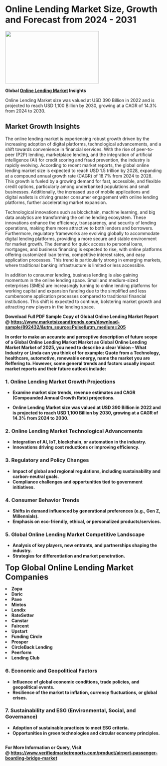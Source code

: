 <H1>Online Lending Market Size, Growth and Forecast from 2024 - 2031</H1><img class="aligncenter size-medium wp-image-584254" src="https://thirdeyenews.in/wp-content/uploads/2024/09/Global-Market-Research-300x168.jpeg" alt="" width="300" height="168" /><p><strong>Global&nbsp;<a href="https://www.marketsizeandtrends.com/download-sample/892432/&amp;utm_source=Pulse&amp;utm_medium=205">Online Lending Market</a> Insights</strong></p><p>Online Lending Market size was valued at USD 390 Billion in 2022 and is projected to reach USD 1,100 Billion by 2030, growing at a CAGR of 14.3% from 2024 to 2030.</p><p><h2>Market Growth Insights</h2> <p>The online lending market is experiencing robust growth driven by the increasing adoption of digital platforms, technological advancements, and a shift towards convenience in financial services. With the rise of peer-to-peer (P2P) lending, marketplace lending, and the integration of artificial intelligence (AI) for credit scoring and fraud prevention, the industry is rapidly evolving. According to recent market reports, the global online lending market size is expected to reach USD 1.5 trillion by 2028, expanding at a compound annual growth rate (CAGR) of 18.7% from 2024 to 2028. This growth is fueled by a growing demand for fast, accessible, and flexible credit options, particularly among underbanked populations and small businesses. Additionally, the increased use of mobile applications and digital wallets is driving greater consumer engagement with online lending platforms, further accelerating market expansion.</p> <p><strong></strong></p> <p>Technological innovations such as blockchain, machine learning, and big data analytics are transforming the online lending ecosystem. These innovations enhance the efficiency, transparency, and security of lending operations, making them more attractive to both lenders and borrowers. Furthermore, regulatory frameworks are evolving globally to accommodate digital lending platforms, providing a more secure and stable environment for market growth. The demand for quick access to personal loans, mortgages, and business financing is expected to rise, with online platforms offering customized loan terms, competitive interest rates, and easy application processes. This trend is particularly strong in emerging markets, where traditional banking infrastructure is limited or less accessible.</p> <p>In addition to consumer lending, business lending is also gaining momentum in the online lending space. Small and medium-sized enterprises (SMEs) are increasingly turning to online lending platforms for working capital and expansion funding due to the simplified and less cumbersome application processes compared to traditional financial institutions. This shift is expected to continue, bolstering market growth and attracting new players in the lending space.</p> <p><strong></p><p><span class=""><strong>Download Full PDF Sample Copy of Global Online Lending Market Report</strong> @ <a href="https://www.marketsizeandtrends.com/download-sample/892432/&amp;utm_source=Pulse&amp;utm_medium=205" target="_blank">https://www.marketsizeandtrends.com/download-sample/892432/&amp;utm_source=Pulse&amp;utm_medium=205</a></span></p><p>In order to make an accurate and perceptive description of future scope of a Global&nbsp;Online Lending Market Market as Global&nbsp;Online Lending Market Market of 2025, you need to describe a clear Vision &ndash; What Industry or Linda can you think of for example: Quote from a Technology, healthcare, automotive, renewable energy, name the market you are Reffering to. However, some general trends and factors usually impact market reports and their future outlook include:</p><h3>1.&nbsp;<strong>Online Lending Market Growth Projections</strong></h3><ul><li>Examine market size trends, revenue estimates and CAGR (Compounded Annual Growth Rate) projections.</li><li><p>Online Lending Market size was valued at USD 390 Billion in 2022 and is projected to reach USD 1,100 Billion by 2030, growing at a CAGR of 14.3% from 2024 to 2030.</p></li></ul><h3>2.&nbsp;<strong>Online Lending Market Technological Advancements</strong></h3><ul><li>Integration of AI, IoT, blockchain, or automation in the industry.</li><li>Innovations driving cost reductions or improving efficiency.</li></ul><h3>3.&nbsp;<strong>Regulatory and Policy Changes</strong></h3><ul><li>Impact of global and regional regulations, including sustainability and carbon-neutral goals.</li><li>Compliance challenges and opportunities tied to government initiatives.</li></ul><h3>4.&nbsp;<strong>Consumer Behavior Trends</strong></h3><ul><li>Shifts in demand influenced by generational preferences (e.g., Gen Z, Millennials).</li><li>Emphasis on eco-friendly, ethical, or personalized products/services.</li></ul><h3>5.&nbsp;<strong>Global Online Lending Market Competitive Landscape</strong></h3><ul><li>Analysis of key players, new entrants, and partnerships shaping the industry.</li><li>Strategies for differentiation and market penetration.</li></ul><p data-pm-slice="1 1 []"><span style="color: inherit; font-family: inherit; font-size: 25px;">Top Global Online Lending Market Companies</span></p><div class="" data-test-id=""><p><li>Zopa</li><li> Daric</li><li> Pave</li><li> Mintos</li><li> Lendix</li><li> RateSetter</li><li> Canstar</li><li> Faircent</li><li> Upstart</li><li> Funding Circle</li><li> Prosper</li><li> CircleBack Lending</li><li> Peerform</li><li> Lending Club</li></p></div><h3>6.&nbsp;<strong>Economic and Geopolitical Factors</strong></h3><ul><li>Influence of global economic conditions, trade policies, and geopolitical events.</li><li>Resilience of the market to inflation, currency fluctuations, or global crises.</li></ul><h3>7.&nbsp;<strong>Sustainability and ESG (Environmental, Social, and Governance)</strong></h3><ul><li>Adoption of sustainable practices to meet ESG criteria.</li><li>Opportunities in green technologies and circular economy principles.</li></ul><h2><strong style="font-size: 14px;">For More Information or Query, Visit @&nbsp;</strong><a style="background-color: #ffffff; font-size: 14px;" href="https://www.marketsizeandtrends.com/report/online-lending-market-/" target="_blank">https://www.verifiedmarketreports.com/product/airport-passenger-boarding-bridge-market</a></h2>
